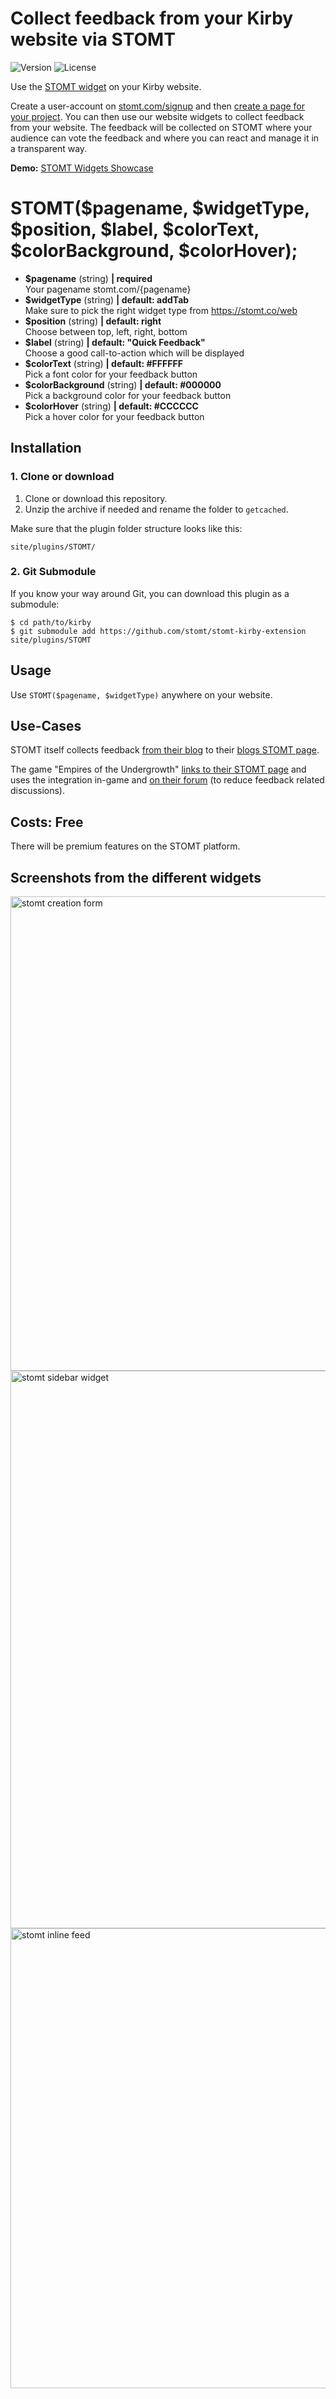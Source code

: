# Collect feedback from your Kirby website via STOMT
![Version](https://img.shields.io/badge/version-1.0.0-green.svg)
![License](https://img.shields.io/badge/license-MIT-green.svg)

Use the [STOMT widget](https://stomt.co/web) on your Kirby website.  
   
Create a user-account on [stomt.com/signup](https://www.stomt.com/signup) and then [create a page for your project](https://www.stomt.com/createTarget). You can then use our website widgets to collect feedback from your website. The feedback will be collected on STOMT where your audience can vote the feedback and where you can react and manage it in a transparent way. 

**Demo:** [STOMT Widgets Showcase](https://stomt.co/web)

# STOMT($pagename, $widgetType, $position, $label, $colorText, $colorBackground, $colorHover);



- **$pagename** (string) **| required**   
  Your pagename stomt.com/{pagename}   
- **$widgetType** (string) **| default: addTab**  
  Make sure to pick the right widget type from https://stomt.co/web
- **$position** (string) **| default: right**  
  Choose between top, left, right, bottom  
- **$label** (string)  **| default: "Quick Feedback"**  
  Choose a good call-to-action which will be displayed 
- **$colorText** (string) **| default: #FFFFFF**  
  Pick a font color for your feedback button  
- **$colorBackground** (string) **| default: #000000**  
  Pick a background color for your feedback button 
- **$colorHover** (string) **| default: #CCCCCC**  
  Pick a hover color for your feedback button 

## Installation

### 1. Clone or download

1. Clone or download this repository.
2. Unzip the archive if needed and rename the folder to `getcached`.

Make sure that the plugin folder structure looks like this:

```
site/plugins/STOMT/
```

### 2. Git Submodule

If you know your way around Git, you can download this plugin as a submodule:

```
$ cd path/to/kirby
$ git submodule add https://github.com/stomt/stomt-kirby-extension site/plugins/STOMT
```

## Usage

Use `STOMT($pagename, $widgetType)` anywhere on your website.

## Use-Cases
STOMT itself collects feedback [from their blog](https://www.stomt.com/blog) to their [blogs STOMT page](https://www.stomt.com/stomt-blog).

The game "Empires of the Undergrowth" [links to their STOMT page](http://eotugame.com) and uses the integration in-game and [on their forum](http://forum.eotugame.com) (to reduce feedback related discussions).

## Costs: Free

There will be premium features on the STOMT platform.

## Screenshots from the different widgets

<img width="759" alt="stomt creation form" src="https://user-images.githubusercontent.com/1251793/31425890-80f59ce4-ae61-11e7-9372-b5cef940a8ee.png">
<img width="892" alt="stomt sidebar widget" src="https://user-images.githubusercontent.com/1251793/31425892-812973a2-ae61-11e7-8123-f5accc2e8735.png">
<img width="736" alt="stomt inline feed" src="https://user-images.githubusercontent.com/1251793/31425891-810e95dc-ae61-11e7-87cb-dbf2264e491f.png">


